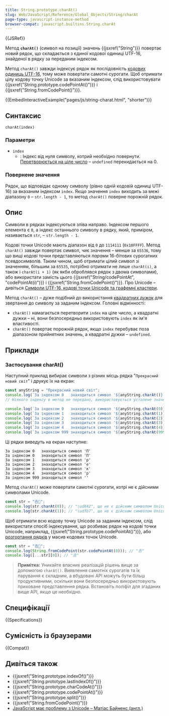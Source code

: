 ```yaml
---
title: String.prototype.charAt()
slug: Web/JavaScript/Reference/Global_Objects/String/charAt
page-type: javascript-instance-method
browser-compat: javascript.builtins.String.charAt
---
```


{{JSRef}}

Метод **`charAt()`** (символ на позиції) значень {{jsxref("String")}} повертає новий рядок, що складається з єдиної кодової одиниці UTF-16, знайденої в рядку за переданим індексом.

Метод `charAt()` завжди індексує рядок як послідовність [кодових одиниць UTF-16](/uk/docs/Web/JavaScript/Reference/Global_Objects/String#symvoly-utf-16-kodovi-tochky-unicode-ta-hrafemni-klastery), тому може повертати самотні сурогати. Щоб отримати цілу кодову точку Unicode за вказаним індексом, слід використовувати {{jsxref("String.prototype.codePointAt()")}} і {{jsxref("String.fromCodePoint()")}}.

{{EmbedInteractiveExample("pages/js/string-charat.html", "shorter")}}

## Синтаксис

```js-nolint
charAt(index)
```

### Параметри

- `index`
  - : Індекс від нуля символу, котрий необхідно повернути. [Перетворюється на ціле число](/uk/docs/Web/JavaScript/Reference/Global_Objects/Number#peretvorennia-na-tsile) – `undefined` перекидається на 0.

### Повернене значення

Рядок, що відповідає одному символу (рівно одній кодовій одиниці UTF-16) за вказаним індексом `index`. Якщо значення `index` виходить за межі діапазону `0` – `str.length - 1`, то метод `charAt()` поверне порожній рядок.

## Опис

Символи в рядках індексуються зліва направо. Індексом першого елемента є `0`, а індекс останнього символу в рядку, який, приміром, називається `str`, – `str.length - 1`.

Кодові точки Unicode мають діапазон від `0` до `1114111` (`0x10FFFF`). Метод `charAt()` завжди повертає символ, чиє значення – менше за `65536`, тому що вищі кодові точки представляються _парами_ 16-бітових сурогатних псевдосимволів. Таким чином, щоб отримати цілий символ зі значенням, більшим за `65535`, потрібно отримати не лише `charAt(i)`, а також і `charAt(i + 1)` (як якби оброблявся рядок з двома символами), або використати замість цього {{jsxref("String/codePointAt", "codePointAt(i)")}} і {{jsxref("String.fromCodePoint()")}}. Про Unicode – дивіться [Символи UTF-16, кодові точки Unicode та графемні кластери](/uk/docs/Web/JavaScript/Reference/Global_Objects/String#symvoly-utf-16-kodovi-tochky-unicode-ta-hrafemni-klastery).

Метод `charAt()` – дуже подібний до використання [квадратних дужок](/uk/docs/Web/JavaScript/Reference/Operators/Property_accessors#kvadratni-duzhky) для звертання до символу за заданим індексом. Головні відмінності:

- `charAt()` намагається перетворити `index` на ціле число, а квадратні дужки – ні, вони безпосередньо використовують `index` як ім'я властивості.
- `charAt()` повертає порожній рядок, якщо `index` перебуває поза діапазоном прийнятних значень, а квадратні дужки – `undefined`.

## Приклади

### Застосування charAt()

Наступний приклад вибирає символи з різних місць рядка "`Прекрасний новий світ`" і друкує їх на екран:

```js
const anyString = "Прекрасний новий світ";
console.log(`За індексом 0   знаходиться символ '${anyString.charAt()}'`);
// Ніякого індексу в метод не передано, використовується усталене значення 0

console.log(`За індексом 0   знаходиться символ '${anyString.charAt(0)}'`);
console.log(`За індексом 1   знаходиться символ '${anyString.charAt(1)}'`);
console.log(`За індексом 2   знаходиться символ '${anyString.charAt(2)}'`);
console.log(`За індексом 3   знаходиться символ '${anyString.charAt(3)}'`);
console.log(`За індексом 4   знаходиться символ '${anyString.charAt(4)}'`);
console.log(`За індексом 999 знаходиться символ '${anyString.charAt(999)}'`);
```

Ці рядки виведуть на екран наступне:

```plain
За індексом 0   знаходиться символ 'П'
За індексом 0   знаходиться символ 'П'
За індексом 1   знаходиться символ 'р'
За індексом 2   знаходиться символ 'е'
За індексом 3   знаходиться символ 'к'
За індексом 4   знаходиться символ 'р'
За індексом 999 знаходиться символ ''
```

Метод `charAt()` може повертати самотні сурогати, котрі не є дійсними символами Unicode.

```js
const str = "𠮷𠮾";
console.log(str.charAt(0)); // "\ud842", що не є дійсним символом Unicode
console.log(str.charAt(1)); // "\udfb7", що не є дійсним символом Unicode
```

Щоб отримати всю кодову точку Unicode за заданим індексом, слід використати спосіб індексування, що розбиває рядок на кодові точки Unicode, наприклад, {{jsxref("String.prototype.codePointAt()")}}, або [розгортання рядків](/uk/docs/Web/JavaScript/Reference/Global_Objects/String/@@iterator) у масив кодових точок Unicode.

```js
const str = "𠮷𠮾";
console.log(String.fromCodePoint(str.codePointAt(0))); // "𠮷"
console.log([...str][0]); // "𠮷"
```

> **Примітка:** Уникайте власних реалізацій рішень вище за допомогою `charAt()`. Виявлення самотніх сурогатів та їх парування є складним, а вбудовані API можуть бути більш продуктивними, оскільки вони безпосередньо використовують приховане представлення рядка. Встановіть поліфіл для згаданих вище API, якщо це необхідно.

## Специфікації

{{Specifications}}

## Сумісність із браузерами

{{Compat}}

## Дивіться також

- {{jsxref("String.prototype.indexOf()")}}
- {{jsxref("String.prototype.lastIndexOf()")}}
- {{jsxref("String.prototype.charCodeAt()")}}
- {{jsxref("String.prototype.codePointAt()")}}
- {{jsxref("String.prototype.split()")}}
- {{jsxref("String.fromCodePoint()")}}
- [JavaScript має проблему з Unicode – Матіас Байненс (англ.)](https://mathiasbynens.be/notes/javascript-unicode)
